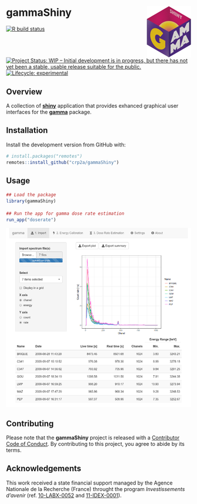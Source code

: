 
<!-- README.md is generated from README.Rmd. Please edit that file -->

# gammaShiny <img width=120px src="man/figures/logo.png" align="right" />

<!-- badges: start -->

[![R build
status](https://github.com/crp2a/gammaShiny/workflows/R-CMD-check/badge.svg)](https://github.com/crp2a/gammaShiny/actions)

[![Project Status: WIP – Initial development is in progress, but there
has not yet been a stable, usable release suitable for the
public.](https://www.repostatus.org/badges/latest/wip.svg)](https://www.repostatus.org/#wip)
[![Lifecycle:
experimental](https://img.shields.io/badge/lifecycle-experimental-orange.svg)](https://www.tidyverse.org/lifecycle/#experimental)

<!-- [![DOI](https://zenodo.org/badge/DOI/xxx)](xxx) -->

<!-- badges: end -->

## Overview

A collection of [**shiny**](https://shiny.rstudio.com) application that
provides exhanced graphical user interfaces for the
[**gamma**](https://github.com/crp2a/gamma) package.

## Installation

Install the development version from GitHub with:

``` r
# install.packages("remotes")
remotes::install_github("crp2a/gammaShiny")
```

## Usage

``` r
## Load the package
library(gammaShiny)

## Run the app for gamma dose rate estimation
run_app("doserate")
```

![](man/figures/README-shiny-1.png)

## Contributing

Please note that the **gammaShiny** project is released with a
[Contributor Code of
Conduct](https://github.com/crp2a/gammaShiny/blob/master/.github/CODE_OF_CONDUCT.md).
By contributing to this project, you agree to abide by its terms.

## Acknowledgements

This work received a state financial support managed by the Agence
Nationale de la Recherche (France) throught the program *Investissements
d’avenir* (ref. [10-LABX-0052](https://lascarbx.labex.u-bordeaux.fr) and
[11-IDEX-0001](https://amidex.univ-amu.fr)).
